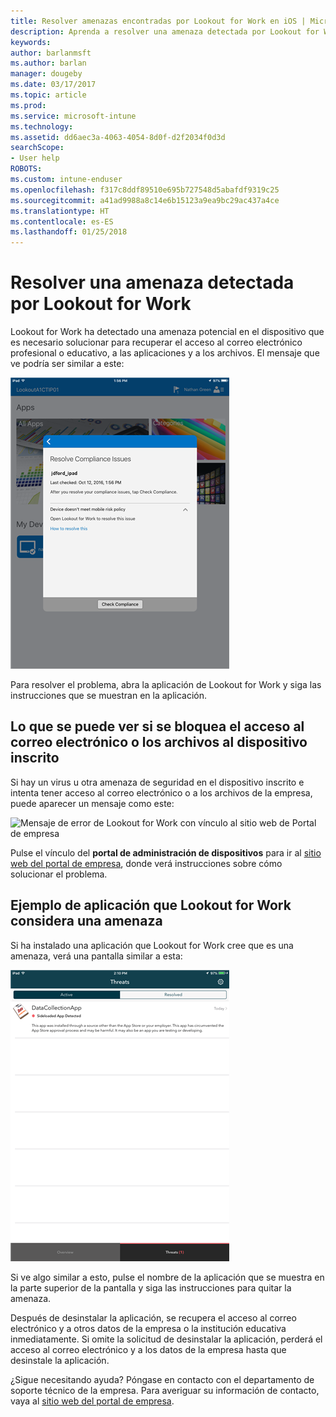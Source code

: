 ```yaml
---
title: Resolver amenazas encontradas por Lookout for Work en iOS | Microsoft Docs
description: Aprenda a resolver una amenaza detectada por Lookout for Work en iOS.
keywords: 
author: barlanmsft
ms.author: barlan
manager: dougeby
ms.date: 03/17/2017
ms.topic: article
ms.prod: 
ms.service: microsoft-intune
ms.technology: 
ms.assetid: dd6aec3a-4063-4054-8d0f-d2f2034f0d3d
searchScope:
- User help
ROBOTS: 
ms.custom: intune-enduser
ms.openlocfilehash: f317c8ddf89510e695b727548d5abafdf9319c25
ms.sourcegitcommit: a41ad9988a8c14e6b15123a9ea9bc29ac437a4ce
ms.translationtype: HT
ms.contentlocale: es-ES
ms.lasthandoff: 01/25/2018
---
```

# <a name="resolve-a-threat-found-by-lookout-for-work"></a>Resolver una amenaza detectada por Lookout for Work

Lookout for Work ha detectado una amenaza potencial en el dispositivo que es necesario solucionar para recuperar el acceso al correo electrónico profesional o educativo, a las aplicaciones y a los archivos. El mensaje que ve podría ser similar a este:

![Mensaje de incumplimiento de los requisitos de Lookout for Work](./media/ios-lfw-noncompliant-in-ssp.png)

Para resolver el problema, abra la aplicación de Lookout for Work y siga las instrucciones que se muestran en la aplicación.

## <a name="what-you-might-see-if-your-enrolled-device-is-blocked-from-accessing-email-or-files"></a>Lo que se puede ver si se bloquea el acceso al correo electrónico o los archivos al dispositivo inscrito

Si hay un virus u otra amenaza de seguridad en el dispositivo inscrito e intenta tener acceso al correo electrónico o a los archivos de la empresa, puede aparecer un mensaje como este:

![Mensaje de error de Lookout for Work con vínculo al sitio web de Portal de empresa](./media/mtd-go-to-device-management-portal-android.png)

Pulse el vínculo del **portal de administración de dispositivos** para ir al [sitio web del portal de empresa](https://portal.manage.microsoft.com#HelpDeskDialog), donde verá instrucciones sobre cómo solucionar el problema.

## <a name="example-of-an-app-that-lookout-for-work-sees-as-a-threat"></a>Ejemplo de aplicación que Lookout for Work considera una amenaza

Si ha instalado una aplicación que Lookout for Work cree que es una amenaza, verá una pantalla similar a esta:

![ejemplo de mensaje de alerta de virus de Lookout for Work](./media/ios-lfw-threat-example.png)

Si ve algo similar a esto, pulse el nombre de la aplicación que se muestra en la parte superior de la pantalla y siga las instrucciones para quitar la amenaza.

Después de desinstalar la aplicación, se recupera el acceso al correo electrónico y a otros datos de la empresa o la institución educativa inmediatamente. Si omite la solicitud de desinstalar la aplicación, perderá el acceso al correo electrónico y a los datos de la empresa hasta que desinstale la aplicación.

¿Sigue necesitando ayuda? Póngase en contacto con el departamento de soporte técnico de la empresa. Para averiguar su información de contacto, vaya al [sitio web del portal de empresa](https://portal.manage.microsoft.com#HelpDeskDialog).

